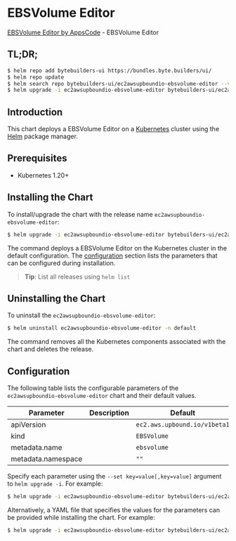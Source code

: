 # EBSVolume Editor

[EBSVolume Editor by AppsCode](https://byte.builders) - EBSVolume Editor

## TL;DR;

```bash
$ helm repo add bytebuilders-ui https://bundles.byte.builders/ui/
$ helm repo update
$ helm search repo bytebuilders-ui/ec2awsupboundio-ebsvolume-editor --version=v0.4.18
$ helm upgrade -i ec2awsupboundio-ebsvolume-editor bytebuilders-ui/ec2awsupboundio-ebsvolume-editor -n default --create-namespace --version=v0.4.18
```

## Introduction

This chart deploys a EBSVolume Editor on a [Kubernetes](http://kubernetes.io) cluster using the [Helm](https://helm.sh) package manager.

## Prerequisites

- Kubernetes 1.20+

## Installing the Chart

To install/upgrade the chart with the release name `ec2awsupboundio-ebsvolume-editor`:

```bash
$ helm upgrade -i ec2awsupboundio-ebsvolume-editor bytebuilders-ui/ec2awsupboundio-ebsvolume-editor -n default --create-namespace --version=v0.4.18
```

The command deploys a EBSVolume Editor on the Kubernetes cluster in the default configuration. The [configuration](#configuration) section lists the parameters that can be configured during installation.

> **Tip**: List all releases using `helm list`

## Uninstalling the Chart

To uninstall the `ec2awsupboundio-ebsvolume-editor`:

```bash
$ helm uninstall ec2awsupboundio-ebsvolume-editor -n default
```

The command removes all the Kubernetes components associated with the chart and deletes the release.

## Configuration

The following table lists the configurable parameters of the `ec2awsupboundio-ebsvolume-editor` chart and their default values.

|     Parameter      | Description |                 Default                 |
|--------------------|-------------|-----------------------------------------|
| apiVersion         |             | <code>ec2.aws.upbound.io/v1beta1</code> |
| kind               |             | <code>EBSVolume</code>                  |
| metadata.name      |             | <code>ebsvolume</code>                  |
| metadata.namespace |             | <code>""</code>                         |


Specify each parameter using the `--set key=value[,key=value]` argument to `helm upgrade -i`. For example:

```bash
$ helm upgrade -i ec2awsupboundio-ebsvolume-editor bytebuilders-ui/ec2awsupboundio-ebsvolume-editor -n default --create-namespace --version=v0.4.18 --set apiVersion=ec2.aws.upbound.io/v1beta1
```

Alternatively, a YAML file that specifies the values for the parameters can be provided while
installing the chart. For example:

```bash
$ helm upgrade -i ec2awsupboundio-ebsvolume-editor bytebuilders-ui/ec2awsupboundio-ebsvolume-editor -n default --create-namespace --version=v0.4.18 --values values.yaml
```
